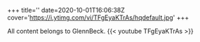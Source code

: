 +++
title=''
date=2020-10-01T16:06:38Z
cover='https://i.ytimg.com/vi/TFgEyaKTrAs/hqdefault.jpg'
+++

All content belongs to GlennBeck.
{{< youtube TFgEyaKTrAs >}}
